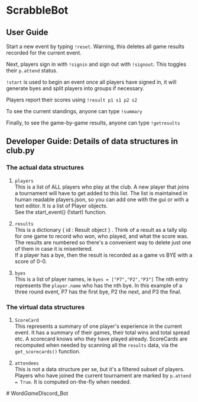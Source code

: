 # ScrabbleBot

## User Guide ##

Start a new event by typing `!reset`.  Warning, this deletes all game results recorded for the current event.

Next, players sign in with `!signin` and sign out with `!signout`.  This toggles their `p.attend` status.

`!start` is used to begin an event once all players have signed in, it will generate byes and split players into groups if necessary.

Players report their scores using `!result p1 s1 p2 s2`

To see the current standings, anyone can type `!summary`

Finally, to see the game-by-game results, anyone can type `!getresults`

## Developer Guide: Details of data structures in club.py ##

### The actual data structures ###

1. `players`  
  This is a list of ALL players who play at the club.  A new player that joins a tournament will have to get added to this list.  The list is maintained in human readable players.json, so you can add one with the gui or with a text editor.  It is a list of Player objects.  
  See the start_event() (!start) function.
  
1. `results`  
  This is a dictionary { id : Result object } .  Think of a result as a tally slip for one game to record who won, who played, and what the score was.   The results are numbered so there's a convenient way to delete just one of them in case it is misentered.  
  If a player has a bye, then the result is recorded as a game vs BYE with a score of 0-0. 
    
1. `byes`  
   This is a list of player names, ie `byes = ["P7","P2","P3"]`  The nth entry represents the `player.name` who has the nth bye.  In this example of a three round event, P7 has the first bye, P2 the next, and P3 the final.
   
### The virtual data structures ###

1. `ScoreCard`  
   This represents a summary of one player's experience in the current event.  It has a summary of their games, their total wins and total spread etc.  A scorecard knows who they have played already.  ScoreCards are recomputed when needed by scanning all the `results` data, via the `get_scorecards()` function.
  
1. `attendees`  
  This is not a data structure per se, but it's a filtered subset of players.  Players who have joined the current tournament are marked by `p.attend = True`.  It is computed on-the-fly when needed.
  
#   W o r d _ G a m e _ D I s c o r d _ B o t  
 
